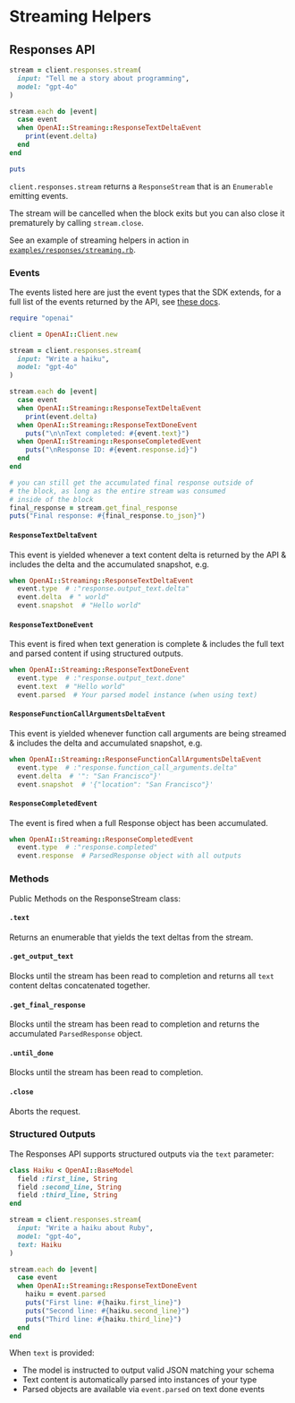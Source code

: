 # Streaming Helpers

## Responses API

```ruby
stream = client.responses.stream(
  input: "Tell me a story about programming",
  model: "gpt-4o"
)

stream.each do |event|
  case event
  when OpenAI::Streaming::ResponseTextDeltaEvent
    print(event.delta)
  end
end

puts
```

`client.responses.stream` returns a `ResponseStream` that is an `Enumerable` emitting events.

The stream will be cancelled when the block exits but you can also close it prematurely by calling `stream.close`.

See an example of streaming helpers in action in [`examples/responses/streaming.rb`](examples/responses/streaming.rb).

### Events

The events listed here are just the event types that the SDK extends, for a full list of the events returned by the API, see [these docs](https://platform.openai.com/docs/api-reference/responses/streaming).

```ruby
require "openai"

client = OpenAI::Client.new

stream = client.responses.stream(
  input: "Write a haiku",
  model: "gpt-4o"
)

stream.each do |event|
  case event
  when OpenAI::Streaming::ResponseTextDeltaEvent
    print(event.delta)
  when OpenAI::Streaming::ResponseTextDoneEvent
    puts("\n\nText completed: #{event.text}")
  when OpenAI::Streaming::ResponseCompletedEvent
    puts("\nResponse ID: #{event.response.id}")
  end
end

# you can still get the accumulated final response outside of
# the block, as long as the entire stream was consumed
# inside of the block
final_response = stream.get_final_response
puts("Final response: #{final_response.to_json}")
```

#### `ResponseTextDeltaEvent`

This event is yielded whenever a text content delta is returned by the API & includes the delta and the accumulated snapshot, e.g.

```ruby
when OpenAI::Streaming::ResponseTextDeltaEvent
  event.type  # :"response.output_text.delta"
  event.delta  # " world"
  event.snapshot  # "Hello world"
```

#### `ResponseTextDoneEvent`

This event is fired when text generation is complete & includes the full text and parsed content if using structured outputs.

```ruby
when OpenAI::Streaming::ResponseTextDoneEvent
  event.type  # :"response.output_text.done"
  event.text  # "Hello world"
  event.parsed  # Your parsed model instance (when using text)
```

#### `ResponseFunctionCallArgumentsDeltaEvent`

This event is yielded whenever function call arguments are being streamed & includes the delta and accumulated snapshot, e.g.

```ruby
when OpenAI::Streaming::ResponseFunctionCallArgumentsDeltaEvent
  event.type  # :"response.function_call_arguments.delta"
  event.delta  # '": "San Francisco"}'
  event.snapshot  # '{"location": "San Francisco"}'
```

#### `ResponseCompletedEvent`

The event is fired when a full Response object has been accumulated.

```ruby
when OpenAI::Streaming::ResponseCompletedEvent
  event.type  # :"response.completed"
  event.response  # ParsedResponse object with all outputs
```

### Methods

Public Methods on the ResponseStream class:

#### `.text`

Returns an enumerable that yields the text deltas from the stream.

#### `.get_output_text`

Blocks until the stream has been read to completion and returns all `text` content deltas concatenated together.

#### `.get_final_response`

Blocks until the stream has been read to completion and returns the accumulated `ParsedResponse` object.

#### `.until_done`

Blocks until the stream has been read to completion.

#### `.close`

Aborts the request.

### Structured Outputs

The Responses API supports structured outputs via the `text` parameter:

```ruby
class Haiku < OpenAI::BaseModel
  field :first_line, String
  field :second_line, String
  field :third_line, String
end

stream = client.responses.stream(
  input: "Write a haiku about Ruby",
  model: "gpt-4o",
  text: Haiku
)

stream.each do |event|
  case event
  when OpenAI::Streaming::ResponseTextDoneEvent
    haiku = event.parsed
    puts("First line: #{haiku.first_line}")
    puts("Second line: #{haiku.second_line}")
    puts("Third line: #{haiku.third_line}")
  end
end
```

When `text` is provided:
- The model is instructed to output valid JSON matching your schema
- Text content is automatically parsed into instances of your type
- Parsed objects are available via `event.parsed` on text done events
